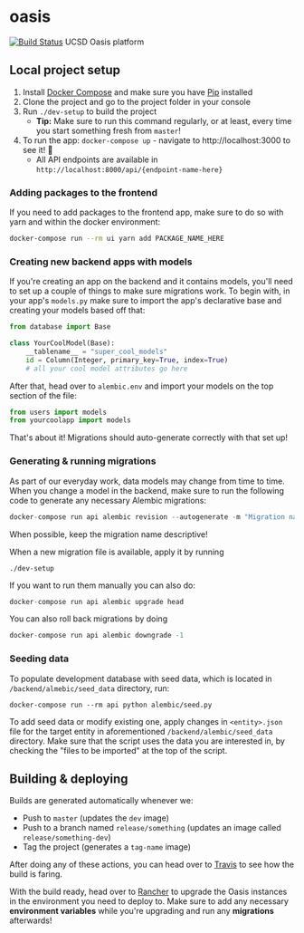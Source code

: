 # oasis
[![Build Status](https://travis-ci.org/instedd/oasis.svg?branch=master)](https://travis-ci.org/instedd/oasis)
UCSD Oasis platform

## Local project setup

1. Install [Docker Compose](https://docs.docker.com/compose/install/) and make sure you have [Pip](https://pip.pypa.io/en/stable/installing/) installed
2. Clone the project and go to the project folder in your console
3. Run `./dev-setup` to build the project
    - **Tip:** Make sure to run this command regularly, or at least, every time you start something fresh from `master`!
4. To run the app: `docker-compose up` - navigate to http://localhost:3000 to see it! 🚀
    - All API endpoints are available in `http://localhost:8000/api/{endpoint-name-here}`

### Adding packages to the frontend

If you need to add packages to the frontend app, make sure to do so with yarn and within the docker environment:

```zsh
docker-compose run --rm ui yarn add PACKAGE_NAME_HERE 
```

### Creating new backend apps with models

If you're creating an app on the backend and it contains models, you'll need to set up a couple of things to make sure migrations work. To begin with, in your app's `models.py` make sure to import the app's declarative base and creating your models based off that:

```python
from database import Base

class YourCoolModel(Base):
    __tablename__ = "super_cool_models"
    id = Column(Integer, primary_key=True, index=True)
    # all your cool model attributes go here
```

After that, head over to `alembic.env` and import your models on the top section of the file:

```python
from users import models
from yourcoolapp import models
```

That's about it! Migrations should auto-generate correctly with that set up!

### Generating & running migrations

As part of our everyday work, data models may change from time to time. When you change a model in the backend, make sure to run the following code to generate any necessary Alembic migrations:

```python
docker-compose run api alembic revision --autogenerate -m "Migration name here!"
```

When possible, keep the migration name descriptive!

When a new migration file is available, apply it by running

```
./dev-setup
```
If you want to run them manually you can also do:

```python
docker-compose run api alembic upgrade head
```

You can also roll back migrations by doing

```python
docker-compose run api alembic downgrade -1
```

### Seeding data

To populate development database with seed data, which is located in `/backend/almebic/seed_data` directory, run:

```
docker-compose run --rm api python alembic/seed.py
```

To add seed data or modify existing one, apply changes in `<entity>.json` file for the target entity in aforementioned `/backend/alembic/seed_data` directory. Make sure that the script uses the data you are
interested in, by checking the "files to be imported" at the top of the script.

## Building & deploying

Builds are generated automatically whenever we:

- Push to `master` (updates the `dev` image)
- Push to a branch named `release/something` (updates an image called `release/something-dev`)
- Tag the project (generates a `tag-name` image)

After doing any of these actions, you can head over to [Travis](https://travis-ci.org/github/instedd/oasis) to see  how the build is faring.

With the build ready, head over to [Rancher](https://rancher.instedd.org/) to upgrade the Oasis instances in the environment you need to deploy to. Make sure to add any necessary **environment variables** while you're upgrading and run any **migrations** afterwards!

